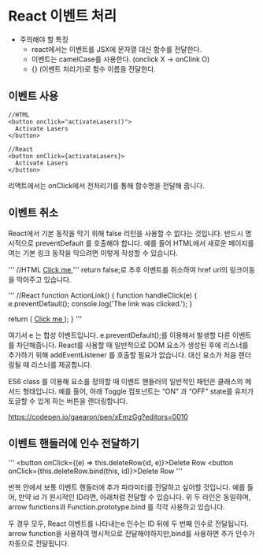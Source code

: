 # React 이벤트 처리

- 주의해야 할 특징
	- react에서는 이벤트를 JSX에 문자열 대신 함수를 전달한다.
	- 이벤트는 camelCase를 사용한다. (onclick X -> onClink O)
	- {} (이벤트 처리기)로 함수 이름을 전달한다.

## 이벤트 사용
~~~
//HTML
<button onclick="activateLasers()">
  Activate Lasers
</button>
 
//React
<button onClick={activateLasers}>
  Activate Lasers
</button>
~~~

리액트에서는 onClick에서 전처리기를 통해 함수명을 전달해 줍니다.


## 이벤트 취소
React에서 기본 동작을 막기 위해 false 리턴을 사용할 수 없다는 것입니다. 반드시 명시적으로 preventDefault 를 호출해야 합니다. 예를 들어 HTML에서 새로운 페이지를 여는 기본 링크 동작을 막으려면 이렇게 작성할 수 있습니다.

'''
//HTML
<a href="#" onclick="console.log('The link was clicked.'); return false">
  Click me
</a>
'''
return false;로 추후 이벤트를 취소하여 href url의 링크이동을 막아주고 있습니다.

'''
//React
function ActionLink() {
  function handleClick(e) {
    e.preventDefault();
    console.log('The link was clicked.');
  }
 
  return (
    <a href="#" onClick={handleClick}>
      Click me
    </a>
  );
}
'''

여기서 e 는 합성 이벤트입니다. e.preventDefault();를 이용해서 발생할 다른 이벤트를 차단해줍니다.
React를 사용할 때 일반적으로 DOM 요소가 생성된 후에 리스너를 추가하기 위해 addEventListener 를 호출할 필요가 없습니다. 대신 요소가 처음 렌더링될 때 리스너를 제공합니다.

ES6 class 를 이용해 요소를 정의할 때 이벤트 핸들러의 일반적인 패턴은 클래스의 메서드 형태입니다. 예를 들어, 아래 Toggle 컴포넌트는 “ON” 과 “OFF” state를 유저가 토글할 수 있게 하는 버튼을 렌더링합니다.

https://codepen.io/gaearon/pen/xEmzGg?editors=0010



## 이벤트 핸들러에 인수 전달하기
'''
<button onClick={(e) => this.deleteRow(id, e)}>Delete Row</button>
<button onClick={this.deleteRow.bind(this, id)}>Delete Row</button>
'''

반복 안에서 보통 이벤트 핸들러에 추가 파라미터를 전달하고 싶어할 것입니다. 예를 들어, 만약 id 가 원시적인 ID라면, 아래처럼 전달할 수 있습니다.
위 두 라인은 동일하며, arrow functions과 Function.prototype.bind 를 각각 사용하고 있습니다.

두 경우 모두, React 이벤트를 나타내는e 인수는 ID 뒤에 두 번째 인수로 전달됩니다. arrow function을 사용하여 명시적으로 전달해야하지만,bind를 사용하면 추가 인수가 자동으로 전달됩니다.


